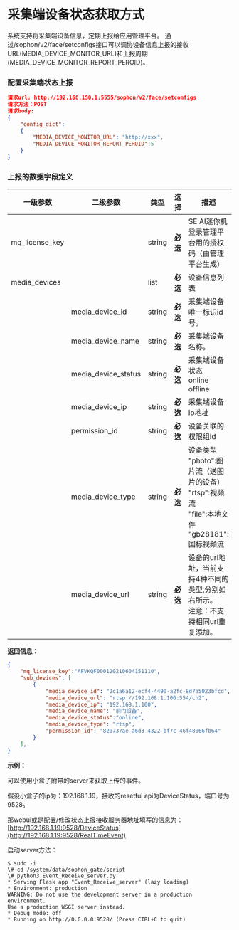 # 采集端设备状态获取方式

系统支持将采集端设备信息，定期上报给应用管理平台。
通过/sophon/v2/face/setconfigs接口可以调协设备信息上报的接收URL(MEDIA_DEVICE_MONITOR_URL)和上报周期(MEDIA_DEVICE_MONITOR_REPORT_PEROID)。

### **配置采集端状态上报**

```json
请求url: http://192.168.150.1:5555/sophon/v2/face/setconfigs
请求方法：POST
请求body:
{
	"config_dict":
	{
		"MEDIA_DEVICE_MONITOR_URL": "http://xxx",
		"MEDIA_DEVICE_MONITOR_REPORT_PEROID":5
	}
} 
```

### 上报的数据字段定义

| 一级参数         | **二级参数**   | **类型** | 选择 | **描述**                                                     |   举例                            |
| ---- | ----- | ---- | --------------------------------------------- | -------------- | ------------- |
| mq_license_key |                | string   | **必选** | SE AI迷你机登录管理平台用的授权码（由管理平台生成）         | "ZKZCPI000120190807142601"                                   |
| media_devices |                | list     | **必选** | 设备信息列表                                                 |                                                              |
|  | media_device_id | string | **必选** | 采集端设备唯一标识id号。 | '95274d2c-0941-4d96-b032-ab200f81362c' |
|  | media_device_name | string | **必选** | 采集端设备名称。 | 'aaa' |
|  | media_device_status | string   | **必选** | 采集端设备状态</br>online</br>offline           | "online" |
| | media_device_ip | string   | **必选** | 采集端设备ip地址                                          | "192.168.1.101"                                              |
| | permission_id | string | **必选** | 设备关联的权限组id |  |
| | media_device_type | string   | **必选** | 设备类型<br />"photo":图片流（送图片的设备）<br />"rtsp":视频流<br />"file":本地文件<br />"gb28181":国标视频流|            |
| | media_device_url | string   | **必选** | 设备的url地址，当前支持4种不同的类型,分别如右所示。 </br>注意：不支持相同url重复添加。 | "rtsp://192.168.1.100:554/main/av" </br>"192.168.1.22" </br> "/data/test.mp4"</br>"gb28281://xxxx" |




**返回信息：**

```json
{
    "mq_license_key":"AFVKQF000120210604151110",
    "sub_devices": [
        {
            "media_device_id": "2c1a6a12-ecf4-4490-a2fc-8d7a5023bfcd", //可选，可不传
            "media_device_url": "rtsp://192.168.1.100:554/ch2",
            "media_device_ip": "192.168.1.100",
            "media_device_name": "前门设备",
            "media_device_status":"online",
            "media_device_type": "rtsp",
            "permission_id": "820737ae-a6d3-4322-bf7c-46f48066fb64"
        }
    ], 
}

```

**示例：**

可以使用小盒子附带的server来获取上传的事件。

假设小盒子的ip为：192.168.1.19，接收的resetful api为DeviceStatus，端口号为9528。

那webui或是配置/修改状态上报接收服务器地址填写的信息为：[http://192.168.1.19:9528/DeviceStatus](http://192.168.1.19:9528/RealTimeEvent) 

启动server方法：

```shell
$ sudo -i
\# cd /system/data/sophon_gate/script
\# python3 Event_Receive_server.py
* Serving Flask app "Event_Receive_server" (lazy loading)
* Environment: production
WARNING: Do not use the development server in a production environment.
Use a production WSGI server instead.
* Debug mode: off
* Running on http://0.0.0.0:9528/ (Press CTRL+C to quit)
```

